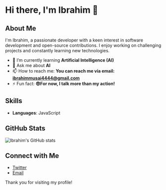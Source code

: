 # Hi there, I'm Ibrahim 👋

## About Me
I'm Ibrahim, a passionate developer with a keen interest in software development and open-source contributions. I enjoy working on challenging projects and constantly learning new technologies.

- 🌱 I’m currently learning **Artificial Intelligence (AI)**
- 💬 Ask me about **AI**
- 📫 How to reach me: **You can reach me via email: ibrahimmusai4444@gmail.com**
- ⚡ Fun fact: **😎For now, I talk more than my action!**

## Skills
- **Languages**: JavaScript

## GitHub Stats
![Ibrahim's GitHub stats](https://github-readme-stats.vercel.app/api?username=ibrahim4444-i&show_icons=true&theme=radical)

## Connect with Me
- [Twitter](https://x.com/TheProfIB)
- [Email](ibrahimmusai4444@gmail.com)

Thank you for visiting my profile!
